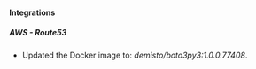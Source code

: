 #### Integrations
##### AWS - Route53
- Updated the Docker image to: *demisto/boto3py3:1.0.0.77408*.

